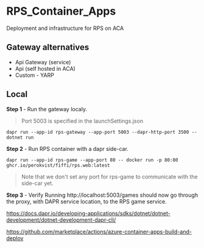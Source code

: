 # RPS_Container_Apps
Deployment and infrastructure for RPS on ACA

## Gateway alternatives
- Api Gateway (service)
- Api (self hosted in ACA)
- Custom - YARP

## Local

**Step 1** - Run the gateway localy. 
> Port 5003 is specified in the launchSettings.json
```
dapr run --app-id rps-gateway --app-port 5003 --dapr-http-port 3500 -- dotnet run
```

**Step 2** - Run RPS container with a dapr side-car.

```
dapr run --app-id rps-game --app-port 80 -- docker run -p 80:80 ghcr.io/perokvist/fiffi/rps.web:latest 
```

> Note that we don't set any port for rps-game to communicate with the side-car yet.

**Step 3** - Verify
Running http://localhost:5003/games should now go through the proxy, with DAPR service location, to the RPS game service.

https://docs.dapr.io/developing-applications/sdks/dotnet/dotnet-development/dotnet-development-dapr-cli/

https://github.com/marketplace/actions/azure-container-apps-build-and-deploy




